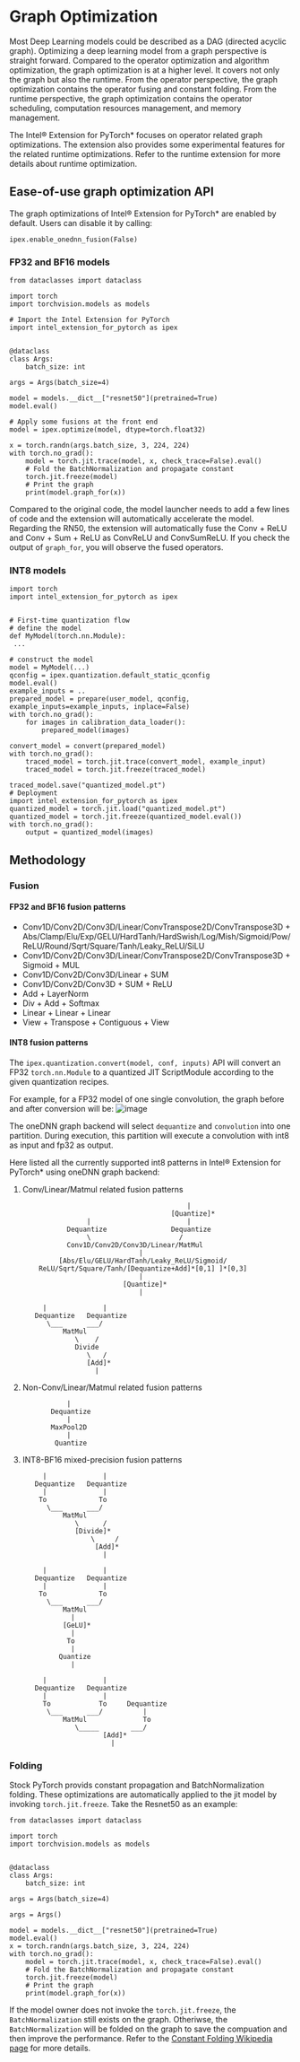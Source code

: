 Graph Optimization
==================

Most Deep Learning models could be described as a DAG (directed acyclic graph). Optimizing a deep learning model from a graph perspective is straight forward. Compared to the operator optimization and algorithm optimization, the graph optimization is at a higher level. It covers not only the graph but also the runtime. From the operator perspective, the graph optimization contains the operator fusing and constant folding. From the runtime perspective, the graph optimization contains the operator scheduling, computation resources management, and memory management.

The Intel® Extension for PyTorch\* focuses on operator related graph optimizations. The extension also provides some experimental features for the related runtime optimizations. Refer to the runtime extension for more details about runtime optimization.

## Ease-of-use graph optimization API
The graph optimizations of Intel® Extension for PyTorch\* are enabled by default. Users can disable it by calling:
```
ipex.enable_onednn_fusion(False)
```

### FP32 and BF16 models
```
from dataclasses import dataclass

import torch
import torchvision.models as models

# Import the Intel Extension for PyTorch
import intel_extension_for_pytorch as ipex


@dataclass
class Args:
    batch_size: int

args = Args(batch_size=4)

model = models.__dict__["resnet50"](pretrained=True)
model.eval()

# Apply some fusions at the front end
model = ipex.optimize(model, dtype=torch.float32)

x = torch.randn(args.batch_size, 3, 224, 224)
with torch.no_grad():
    model = torch.jit.trace(model, x, check_trace=False).eval()
    # Fold the BatchNormalization and propagate constant
    torch.jit.freeze(model)
    # Print the graph
    print(model.graph_for(x))
```
Compared to the original code, the model launcher needs to add a few lines of code and the extension will automatically accelerate the model. Regarding the RN50, the extension will automatically fuse the Conv + ReLU and Conv + Sum + ReLU as ConvReLU and ConvSumReLU. If you check the output of `graph_for`, you will observe the fused operators.

### INT8 models
```
import torch
import intel_extension_for_pytorch as ipex


# First-time quantization flow
# define the model
def MyModel(torch.nn.Module):
 ...

# construct the model
model = MyModel(...)
qconfig = ipex.quantization.default_static_qconfig
model.eval()
example_inputs = ..
prepared_model = prepare(user_model, qconfig, example_inputs=example_inputs, inplace=False)
with torch.no_grad():
    for images in calibration_data_loader():
        prepared_model(images)

convert_model = convert(prepared_model)
with torch.no_grad():
    traced_model = torch.jit.trace(convert_model, example_input)
    traced_model = torch.jit.freeze(traced_model)

traced_model.save("quantized_model.pt")
# Deployment
import intel_extension_for_pytorch as ipex
quantized_model = torch.jit.load("quantized_model.pt")
quantized_model = torch.jit.freeze(quantized_model.eval())
with torch.no_grad():
    output = quantized_model(images)
```

## Methodology
### Fusion
#### FP32 and BF16 fusion patterns
- Conv1D/Conv2D/Conv3D/Linear/ConvTranspose2D/ConvTranspose3D + Abs/Clamp/Elu/Exp/GELU/HardTanh/HardSwish/Log/Mish/Sigmoid/Pow/ReLU/Round/Sqrt/Square/Tanh/Leaky_ReLU/SiLU
- Conv1D/Conv2D/Conv3D/Linear/ConvTranspose2D/ConvTranspose3D + Sigmoid + MUL
- Conv1D/Conv2D/Conv3D/Linear + SUM
- Conv1D/Conv2D/Conv3D + SUM + ReLU
- Add + LayerNorm
- Div + Add + Softmax
- Linear + Linear + Linear
- View + Transpose + Contiguous + View

#### INT8 fusion patterns
The `ipex.quantization.convert(model, conf, inputs)` API will convert an FP32 `torch.nn.Module` to a quantized JIT ScriptModule according to the given quantization recipes.

For example, for a FP32 model of one single convolution, the graph before and after conversion will be:
![image](../../../images/graph_optimization/int8_pattern.png)

The oneDNN graph backend will select `dequantize` and `convolution` into one partition. During execution, this partition will execute a convolution with int8 as input and fp32 as output.

Here listed all the currently supported int8 patterns in Intel® Extension for PyTorch\* using oneDNN graph backend:

1. Conv/Linear/Matmul related fusion patterns
   ```
                                            |
                                        [Quantize]*
                   |                        |
              Dequantize                Dequantize
                   \                      /
              Conv1D/Conv2D/Conv3D/Linear/MatMul
                                |
            [Abs/Elu/GELU/HardTanh/Leaky_ReLU/Sigmoid/
       ReLU/Sqrt/Square/Tanh/[Dequantize+Add]*[0,1] ]*[0,3]
                                |
                            [Quantize]*
                                |
   ```

   ```
        |              |
      Dequantize   Dequantize
         \___      ___/
             MatMul
                \    /
                Divide
                   \   /
                   [Add]*
                     |
   ```

2. Non-Conv/Linear/Matmul related fusion patterns
   ```
              |
          Dequantize
              |
          MaxPool2D
              |
           Quantize
   ```
3. INT8-BF16 mixed-precision fusion patterns
   ```
        |              |
      Dequantize   Dequantize
        |              |
       To             To
         \___      ___/
             MatMul
                \      /
                [Divide]*
                    \     /
                     [Add]*
                       |
   ```

   ```
        |              |
      Dequantize   Dequantize
        |              |
       To             To
         \___      ___/
             MatMul
               |
             [GeLU]*
               |
              To
               |
            Quantize
               |
   ```

   ```
        |              |
      Dequantize   Dequantize
        |              |
        To            To     Dequantize
         \___      ___/          |
             MatMul              To
                \_____        ___/
                       [Add]*
                         |
   ```


### Folding
Stock PyTorch provids constant propagation and BatchNormalization folding. These optimizations are automatically applied to the jit model by invoking `torch.jit.freeze`. Take the Resnet50 as an example:
```
from dataclasses import dataclass

import torch
import torchvision.models as models


@dataclass
class Args:
    batch_size: int

args = Args(batch_size=4)

args = Args()

model = models.__dict__["resnet50"](pretrained=True)
model.eval()
x = torch.randn(args.batch_size, 3, 224, 224)
with torch.no_grad():
    model = torch.jit.trace(model, x, check_trace=False).eval()
    # Fold the BatchNormalization and propagate constant
    torch.jit.freeze(model)
    # Print the graph
    print(model.graph_for(x))
```
If the model owner does not invoke the `torch.jit.freeze`, the `BatchNormalization` still exists on the graph. Otheriwse, the `BatchNormalization` will be folded on the graph to save the compuation and then improve the performance. Refer to the [Constant Folding Wikipedia page](https://en.wikipedia.org/wiki/Constant_folding) for more details.
